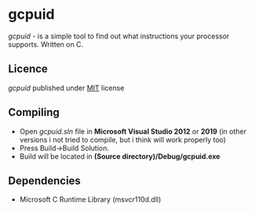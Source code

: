 # gcpuid
*gcpuid* - is a simple tool to find out what instructions your processor supports. Written on C.

## Licence
*gcpuid* published under [MIT](https://github.com/emil0911/gcpuid/blob/master/LICENSE) license

## Compiling
- Open *gcpuid.sln* file in **Microsoft Visual Studio 2012** or **2019** (in other versions i not tried to compile, but i think will work properly too)
- Press Build->Build Solution.
- Build will be located in **(Source directory)/Debug/gcpuid.exe**

## Dependencies
- Microsoft C Runtime Library (msvcr110d.dll)
